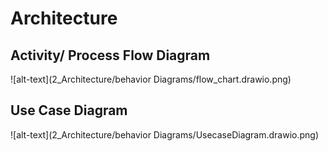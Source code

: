 # Architecture

## Activity/ Process Flow Diagram
![alt-text](2_Architecture/behavior Diagrams/flow_chart.drawio.png)

## Use Case Diagram
![alt-text](2_Architecture/behavior Diagrams/UsecaseDiagram.drawio.png)

